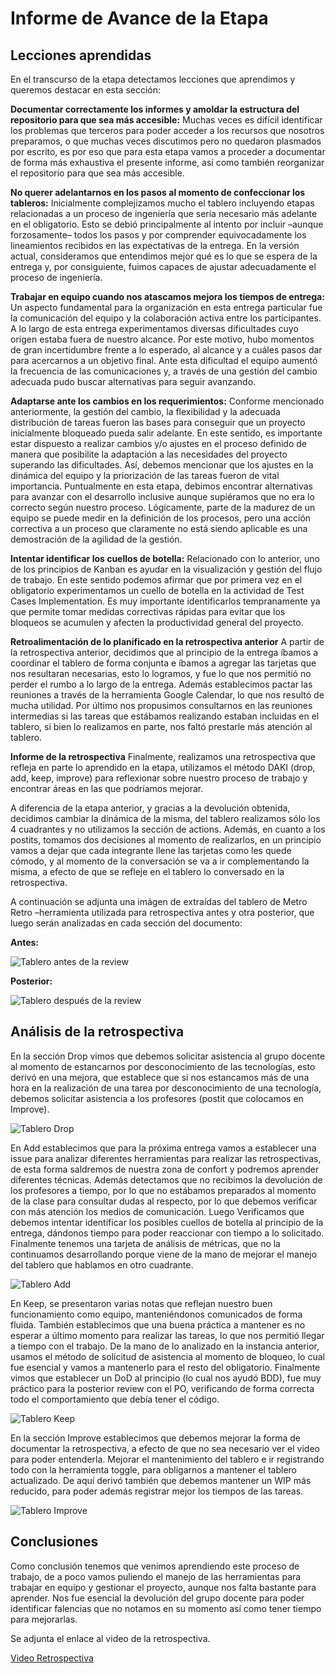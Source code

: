 # Informe de Avance de la Etapa

## Lecciones aprendidas

En el transcurso de la etapa detectamos lecciones que aprendimos y queremos destacar en esta sección:

**Documentar correctamente los informes y amoldar la estructura del repositorio para que sea más accesible:**
Muchas veces es difícil identificar los problemas que terceros para poder acceder a los recursos que nosotros preparamos, o que muchas veces discutimos pero no quedaron plasmados por escrito, es por eso que para esta etapa vamos a proceder a documentar de forma más exhaustiva el presente informe, así como también reorganizar el repositorio para que sea más accesible.

**No querer adelantarnos en los pasos al momento de confeccionar los tableros:**
Inicialmente complejizamos mucho el tablero incluyendo etapas relacionadas a un proceso de ingeniería que sería necesario más adelante en el obligatorio. Esto se debió principalmente al intento por incluir –aunque forzosamente– todos los pasos y por comprender equivocadamente los lineamientos recibidos en las expectativas de la entrega. En la versión actual, consideramos que entendimos mejor qué es lo que se espera de la entrega y, por consiguiente, fuimos capaces de ajustar adecuadamente el proceso de ingeniería.

**Trabajar en equipo cuando nos atascamos mejora los tiempos de entrega:**
Un aspecto fundamental para la organización en esta entrega particular fue la comunicación del equipo y la colaboración activa entre los participantes. A lo largo de esta entrega experimentamos diversas dificultades cuyo origen estaba fuera de nuestro alcance. Por este motivo, hubo momentos de gran incertidumbre frente a lo esperado, al alcance y a cuáles pasos dar para acercarnos a un objetivo final. Ante esta dificultad el equipo aumentó la frecuencia de las comunicaciones y, a través de una gestión del cambio adecuada pudo buscar alternativas para seguir avanzando.

**Adaptarse ante los cambios en los requerimientos:**
Conforme mencionado anteriormente, la gestión del cambio, la flexibilidad y la adecuada distribución de tareas fueron las bases para conseguir que un proyecto inicialmente bloqueado pueda salir adelante. En este sentido, es importante estar dispuesto a realizar cambios y/o ajustes en el proceso definido de manera que posibilite la adaptación a las necesidades del proyecto superando las dificultades. Así, debemos mencionar que los ajustes en la dinámica del equipo y la priorización de las tareas fueron de vital importancia. Puntualmente en esta etapa, debimos encontrar alternativas para avanzar con el desarrollo inclusive aunque supiéramos que no era lo correcto según nuestro proceso. Lógicamente, parte de la madurez de un equipo se puede medir en la definición de los procesos, pero una acción correctiva a un proceso que claramente no está siendo aplicable es una demostración de la agilidad de la gestión.

**Intentar identificar los cuellos de botella:**
Relacionado con lo anterior, uno de los principios de Kanban es ayudar en la visualización y gestión del flujo de trabajo. En este sentido podemos afirmar que por primera vez en el obligatorio experimentamos un cuello de botella en la actividad de Test Cases Implementation. Es muy importante identificarlos tempranamente ya que permite tomar medidas correctivas rápidas para evitar que los bloqueos se acumulen y afecten la productividad general del proyecto.

**Retroalimentación de lo planificado en la retrospectiva anterior**
A partir de la retrospectiva anterior, decidimos que al principio de la entrega íbamos a coordinar el tablero de forma conjunta e íbamos a agregar las tarjetas que nos resultaran necesarias, esto lo logramos, y fue lo que nos permitió no perder el rumbo a lo largo de la entrega. Además establecimos pactar las reuniones a través de la herramienta Google Calendar, lo que nos resultó de mucha utilidad. Por último nos propusimos consultarnos en las reuniones intermedias si las tareas que estábamos realizando estaban incluidas en el tablero, si bien lo realizamos en parte, nos faltó prestarle más atención al tablero.

**Informe de la retrospectiva**
Finalmente, realizamos una retrospectiva que refleja en parte lo aprendido en la etapa, utilizamos el método DAKI (drop, add, keep, improve) para reflexionar sobre nuestro proceso de trabajo y encontrar áreas en las que podríamos mejorar.

A diferencia de la etapa anterior, y gracias a la devolución obtenida, decidimos cambiar la dinámica de la misma, del tablero realizamos sólo los 4 cuadrantes y no utilizamos la sección de actions. Además, en cuanto a los postits, tomamos dos decisiones al momento de realizarlos, en un principio vamos a dejar que cada integrante llene las tarjetas como les quede cómodo, y al momento de la conversación se va a ir complementando la misma, a efecto de que se refleje en el tablero lo conversado en la retrospectiva.

A continuación se adjunta una imágen de extraídas del tablero de Metro Retro –herramienta utilizada para retrospectiva antes y otra posterior, que luego serán analizadas en cada sección del documento:

**Antes:**

![Tablero antes de la review](../assets/retro1.png)

**Posterior:**

![Tablero después de la review](../assets/retro2.png)

## Análisis de la retrospectiva

En la sección Drop vimos que debemos solicitar asistencia al grupo docente al momento de estancarnos por desconocimiento de las tecnologías, esto derivó en una mejora, que establece que si nos estancamos más de una hora en la realización de una tarea por desconocimiento de una tecnología, debemos solicitar asistencia a los profesores (postit que colocamos en Improve).

![Tablero Drop](../assets/drop.png)

En Add establecimos que para la próxima entrega vamos a establecer una issue para analizar diferentes herramientas para realizar las retrospectivas, de esta forma saldremos de nuestra zona de confort y podremos aprender diferentes técnicas. Además detectamos que no recibimos la devolución de los profesores a tiempo, por lo que no estábamos preparados al momento de la clase para consultar dudas al respecto, por lo que debemos verificar con más atención los medios de comunicación. Luego Verificamos que debemos intentar identificar los posibles cuellos de botella al principio de la entrega, dándonos tiempo para poder reaccionar con tiempo a lo solicitado. Finalmente tenemos una tarjeta de análisis de métricas, que no la continuamos desarrollando porque viene de la mano de mejorar el manejo del tablero que hablamos en otro cuadrante.

![Tablero Add](../assets/add.png)

En Keep, se presentaron varias notas que reflejan nuestro buen funcionamiento como equipo, manteniéndonos comunicados de forma fluida. También establecimos que una buena práctica a mantener es no esperar a último momento para realizar las tareas, lo que nos permitió llegar a tiempo con el trabajo. De la mano de lo analizado en la instancia anterior, usamos el método de solicitud de asistencia al momento de bloqueo, lo cual fue esencial y vamos a mantenerlo para el resto del obligatorio. Finalmente vimos que establecer un DoD al principio (lo cual nos ayudó BDD), fue muy práctico para la posterior review con el PO, verificando de forma correcta todo el comportamiento que debía tener el código.

![Tablero Keep](../assets/keep.png)

En la sección Improve establecimos que debemos mejorar la forma de documentar la retrospectiva, a efecto de que no sea necesario ver el video para poder entenderla. Mejorar el mantenimiento del tablero e ir registrando todo con la herramienta toggle, para obligarnos a mantener el tablero actualizado. De aquí derivó también que debemos mantener un WIP más reducido, para poder además registrar mejor los tiempos de las tareas.

![Tablero Improve](../assets/improve.png)

## Conclusiones

Como conclusión tenemos que venimos aprendiendo este proceso de trabajo, de a poco vamos puliendo el manejo de las herramientas para trabajar en equipo y gestionar el proyecto, aunque nos falta bastante para aprender. Nos fue esencial la devolución del grupo docente para poder identificar falencias que no notamos en su momento así como tener tiempo para mejorarlas.


Se adjunta el enlace al video de la retrospectiva.

[Video Retrospectiva](https://fi365-my.sharepoint.com/:v:/g/personal/ha196991_fi365_ort_edu_uy/EXNY9LePlf9AnyMdysy51DsBQOI89dQNQ8OihJPgriI9iQ?email=DS223427%40fi365.ort.edu.uy)